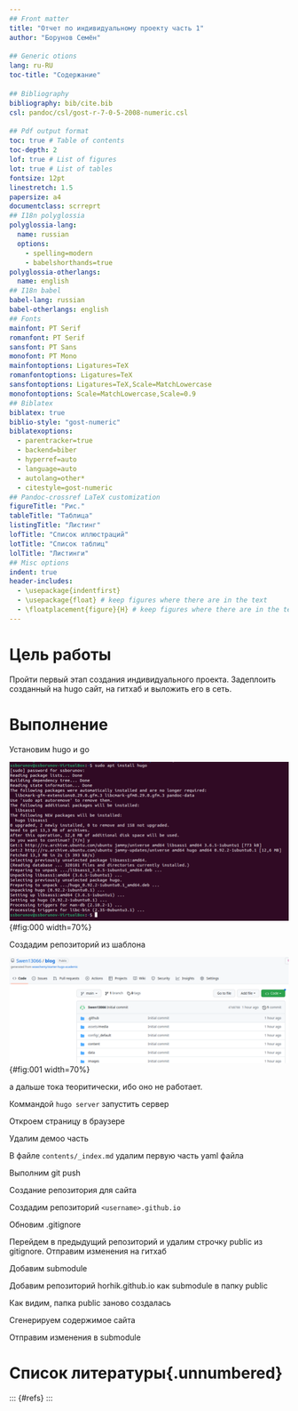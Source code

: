 ```yaml
---
## Front matter
title: "Отчет по индивидуальному проекту часть 1"
author: "Борунов Семён"

## Generic otions
lang: ru-RU
toc-title: "Содержание"

## Bibliography
bibliography: bib/cite.bib
csl: pandoc/csl/gost-r-7-0-5-2008-numeric.csl

## Pdf output format
toc: true # Table of contents
toc-depth: 2
lof: true # List of figures
lot: true # List of tables
fontsize: 12pt
linestretch: 1.5
papersize: a4
documentclass: scrreprt
## I18n polyglossia
polyglossia-lang:
  name: russian
  options:
	- spelling=modern
	- babelshorthands=true
polyglossia-otherlangs:
  name: english
## I18n babel
babel-lang: russian
babel-otherlangs: english
## Fonts
mainfont: PT Serif
romanfont: PT Serif
sansfont: PT Sans
monofont: PT Mono
mainfontoptions: Ligatures=TeX
romanfontoptions: Ligatures=TeX
sansfontoptions: Ligatures=TeX,Scale=MatchLowercase
monofontoptions: Scale=MatchLowercase,Scale=0.9
## Biblatex
biblatex: true
biblio-style: "gost-numeric"
biblatexoptions:
  - parentracker=true
  - backend=biber
  - hyperref=auto
  - language=auto
  - autolang=other*
  - citestyle=gost-numeric
## Pandoc-crossref LaTeX customization
figureTitle: "Рис."
tableTitle: "Таблица"
listingTitle: "Листинг"
lofTitle: "Список иллюстраций"
lotTitle: "Список таблиц"
lolTitle: "Листинги"
## Misc options
indent: true
header-includes:
  - \usepackage{indentfirst}
  - \usepackage{float} # keep figures where there are in the text
  - \floatplacement{figure}{H} # keep figures where there are in the text
---
```


# Цель работы

Пройти первый этап создания индивидуального проекта. Задеплоить созданный на hugo сайт, на гитхаб и выложить его в сеть.

# Выполнение
Установим hugo и go

![Установка hugo](image/0.png){#fig:000 width=70%}

Создадим репозиторий из шаблона

![Создание репозитория из шаблона](image/1.png){#fig:001 width=70%}

а дальше тока теоритически, ибо оно не работает.

Коммандой `hugo server` запустить сервер


Откроем страницу в браузере


Удалим демоо часть

В файле `contents/_index.md` удалим первую часть yaml файла



Выполним git push


Создание репозитория для сайта

Создадим репозиторий `<username>.github.io`

 
Обновим .gitignore

Перейдем в предыдущий репозиторий и удалим строчку public из gitignore. Отправим изменения на гитхаб


Добавим submodule

Добавим репозиторий horhik.github.io как submodule в папку public 


Как видим, папка public заново создалась


Сгенерируем содержимое сайта 


Отправим изменения в submodule


# Список литературы{.unnumbered}

::: {#refs}
:::

